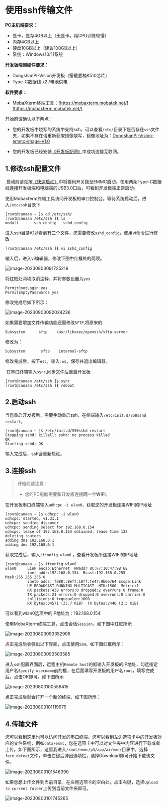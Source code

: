 # 使用ssh传输文件

**PC主机端要求：**

- 显卡，显存4GB以上（无显卡，纯CPU训练较慢）
- 内存4GB以上
- 硬盘10GB以上（建议100GB以上）
- 系统：Windows10/11系统

**开发板端侧硬件要求：**

- DongshanPI-Vision开发板（搭载嘉楠K510芯片）
- Type-C数据线 x2 /电池供电

**软件要求：**

- MobaXterm终端工具：[https://mobaxterm.mobatek.net/](https://mobaxterm.mobatek.net/)



开始前请确认以下两点：

- 您的开发板中烧写的系统中支持ssh，可以查看`/etc/`目录下是否存在`ssh`文件夹，如果不存在请重新获取镜像烧写，镜像地址为：[DongshanPI-Vision-emmc-image-v1.0](https://dongshanpi.cowtransfer.com/s/5eebd3648bdd48 ) 

- 您的开发板已经安装[《开发板配网》](https://canaan-docs.100ask.net/Basic/DongshanPI-Vision/03-BoardNetwork.html)中成功连接互联网。

## 1.修改ssh配置文件

​	启动前请先按[《快速启动》](https://canaan-docs.100ask.net/Basic/DongshanPI-Vision/02-QuickStart.html)中将拨码开关拨至EMMC启动，使用两条Type-C数据线连接开发板端和电脑端的USB3.0口后，可看到开发板端正常启动。

​	使用Mobaxterm终端工具访问开发板的串口控制台，等待系统启动后，进入`/etc/ssh`目录下

```
[root@canaan ~ ]$ cd /etc/ssh/
[root@canaan /etc/ssh ]$ ls
moduli       ssh_config   sshd_config
```

进入ssh目录可以看到有三个文件，您需要修改`sshd_config`，使用vi命令进行修改

```
[root@canaan /etc/ssh ]$ vi sshd_config
```

输入后，进入vi编辑器，修改下图中红框处的两项。

![image-20230803091725219](http://photos.100ask.net/canaan-docs/image-20230803091725219.png)

将红框处两项取消注释，并将参数设置为`yes`

```
PermitRootLogin yes
PermitEmptyPasswords yes
```

修改完成后如下所示：

![image-20230803092024236](http://photos.100ask.net/canaan-docs/image-20230803092024236.png)



如果需要增加文件传输功能还需修改`SFTP`,将原来的

```
Subsystem      sftp    /usr/libexec/openssh/sftp-server
```

修改为：

```
Subsystem       sftp    internal-sftp
```



修改完成后，按下`esc`，输入`:wq`，保存并退出编辑器。

​	在串口终端输入`sync`,同步文件后重启开发板

```
[root@canaan /etc/ssh ]$ sync
[root@canaan /etc/ssh ]$ reboot
```





## 2.启动ssh

​	当您重启开发板后，需要手动重启ssh，在终端输入`/etc/init.d/S50sshd restart`。

```
[root@canaan ~ ]$ /etc/init.d/S50sshd restart
Stopping sshd: killall: sshd: no process killed
OK
Starting sshd: OK
```

输入完成后，ssh会重新启动。



## 3.连接ssh

> 开始前请注意：
>
> - 您的PC电脑需要和开发板连接**同一个WIFI**。

​	在开发板串口终端输入`udhcpc -i wlan0`，获取您的开发板连接WIFI的IP地址

```
[root@canaan ~ ]$ udhcpc -i wlan0
udhcpc: started, v1.31.1
udhcpc: sending discover
udhcpc: sending select for 192.168.0.154
udhcpc: lease of 192.168.0.154 obtained, lease time 122
deleting routers
adding dns 192.168.0.1
adding dns 192.168.0.1
```

获取完成后，输入`ifconfig wlan0` ，查看开发板所连接WIFI的IP地址

```
[root@canaan ~ ]$ ifconfig wlan0
wlan0     Link encap:Ethernet  HWaddr 8C:F7:10:47:9B:6E
          inet addr:192.168.0.154  Bcast:192.168.0.255  Mask:255.255.255.0
          inet6 addr: fe80::8ef7:10ff:fe47:9b6e/64 Scope:Link
          UP BROADCAST RUNNING MULTICAST  MTU:1500  Metric:1
          RX packets:438 errors:0 dropped:2 overruns:0 frame:0
          TX packets:21 errors:0 dropped:0 overruns:0 carrier:0
          collisions:0 txqueuelen:1000
          RX bytes:34571 (33.7 KiB)  TX bytes:2446 (2.3 KiB)
```

可以看到wlan0选项中的IP地址为：192.168.0.154 



使用MobaXterm终端工具，点击会话`Session`，如下图中红框所示

![image-20230803093352909](http://photos.100ask.net/canaan-docs/image-20230803093352909.png)

点击完成后会弹出以下界面，点击使用`SSH`，如下图红框所示：

![image-20230803093503585](http://photos.100ask.net/canaan-docs/image-20230803093503585.png)

进入`ssh`配置界面后，远程主机`Remote host`的框输入开发板的IP地址，勾选指定用户名`Specify username`前的框，在后面填写开发板的用户名`root`，填写完成后，点击OK即可。如下图所示

![image-20230803100558415](http://photos.100ask.net/canaan-docs/image-20230803100558415.png)

点击完成后就会打开一个新的终端，如下图所示：

![image-20230803101119979](http://photos.100ask.net/canaan-docs/image-20230803101119979.png)

## 4.传输文件

您可以看到这里也可以访问开发的串口终端。您可以看到左边选项卡中的开发板对应的文件系统，例如`data/emmc`，您在选项卡中可以对文件夹中内容进行下载或者上传。如下图所示，这里我进入`/root/emmc/p3/app/ai/exe/`目录中，选择`face_detect`文件，单击右键后弹出选项栏，选择Download即可开始下载该文件。

![image-20230803101546390](http://photos.100ask.net/canaan-docs/image-20230803101546390.png)

如果您想上传文件到当前目录，在左侧选项卡的空白处，点击右键，选择`Upload to current folder`上传到当前文件夹即可。

![image-20230803101745265](http://photos.100ask.net/canaan-docs/image-20230803101745265.png)